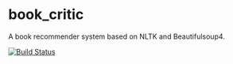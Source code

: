 # book_critic
A book recommender system based on NLTK and Beautifulsoup4.

[![Build Status](https://travis-ci.org/vaibhavsingh1993/book_critic.svg?branch=master)](https://travis-ci.org/vaibhavsingh1993/book_critic)
